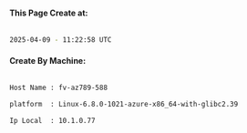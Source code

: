 
   
#### This Page Create at:

```bash

2025-04-09 - 11:22:58 UTC

```

#### Create By Machine:

```bash

Host Name : fv-az789-588

platform  : Linux-6.8.0-1021-azure-x86_64-with-glibc2.39

Ip Local  : 10.1.0.77

```

